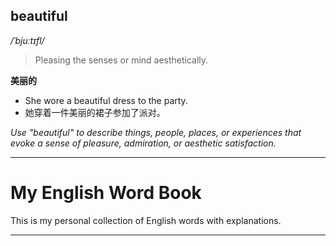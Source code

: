## beautiful

*/ˈbjuːtɪfl/*

> Pleasing the senses or mind aesthetically.

**美丽的**

- She wore a beautiful dress to the party.
- 她穿着一件美丽的裙子参加了派对。

*Use "beautiful" to describe things, people, places, or experiences that evoke a sense of pleasure, admiration, or aesthetic satisfaction.*


---

# My English Word Book

This is my personal collection of English words with explanations.

---

